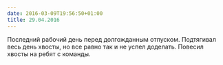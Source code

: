 ```yaml
---
date: 2016-03-09T19:56:50+01:00
title: 29.04.2016
---
```


Последний рабочий день перед долгожданным отпуском. Подтягивал весь день хвосты, но все равно так и не успел доделать. Повесил хвосты на ребят с команды. 